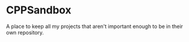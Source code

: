 # CPPSandbox

A place to keep all my projects that aren't important enough to be in their own repository.
